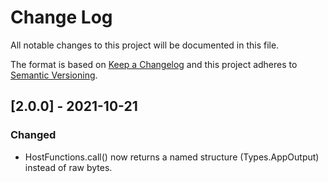 
# Change Log
All notable changes to this project will be documented in this file.
 
The format is based on [Keep a Changelog](http://keepachangelog.com/)
and this project adheres to [Semantic Versioning](http://semver.org/).
 
## [2.0.0] - 2021-10-21
 
### Changed
  
- HostFunctions.call() now returns a named structure (Types.AppOutput) instead of raw bytes.